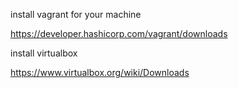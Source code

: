 install vagrant for your machine

https://developer.hashicorp.com/vagrant/downloads

install virtualbox 

https://www.virtualbox.org/wiki/Downloads